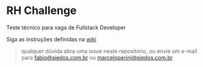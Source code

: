 # RH Challenge
Teste técnico para vaga de Fullstack Developer

Siga as instruções definidas na [wiki](https://gitlab.com/Siedos/rh_challenge/wikis/home)

> qualquer dúvida abra uma issue neste repositório, ou envie um e-mail para 
> [fabio@siedos.com.br](mailto:fabio@siedos.com.br) ou [marceloperini@siedos.com.br](mailto:marceloperini@siedos.com.br)